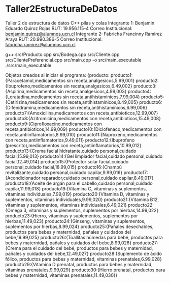 # Taller2EstructuraDeDatos
Taller 2 de estructura de datos C++ pilas y colas
Integrante 1: Benjamin Eduardo Quiroz Rojas RUT: 19.956.115-4 Correo Institucional: benjamin.quiroz@alumnos.ucn.cl 
Integrante 2: Fabricha Francinny Ramirez Araya RUT: 20.990.386-5 Correo Institucional: fabricha.ramirez@alumnos.ucn.cl

g++ src/Producto.cpp src/Bodega.cpp src/Cliente.cpp src/ClientePreferencial.cpp src/main.cpp -o src/main_executable
./src/main_executable


Objetos creados al iniciar el programa: {producto: producto1:{Paracetamol,medicamentos sin receta,analgesicos,5.99,001}
producto2:{Ibuprofeno,medicamentos sin receta,analgesicos,6.49,002}
producto3:{Aspirina,medicamentos sin receta,analgesicos,4.99,003}
producto4:{Loratadina,medicamentos sin receta,antihistaminicos,7.99,004}
producto5:{Cetirizina,medicamentos sin receta,antihistaminicos,8.49,005}
producto6:{Difenidramina,medicamentos sin receta,antihistaminicos,6.99,006}
producto7:{Amoxicilina,medicamentos con receta,antibioticos,12.99,007}
producto8:{Azitromicina,medicamentos con receta,antibioticos,15.49,008}
producto9:{Ciprofloxacino,medicamentos con receta,antibioticos,14.99,009}
producto10:{Diclofenaco,medicamentos con receta,antiinflamatorios,8.99,010}
producto11:{Naproxeno,medicamentos con receta,antiinflamatorios,9.49,011}
producto12:{Ibuprofeno (prescrito),medicamentos con receta,antiinflamatorios,10.99,012}
producto13:{Crema facial hidratante,cuidado personal,cuidado facial,15.99,013}
producto14:{Gel limpiador facial,cuidado personal,cuidado facial,12.49,014}
producto15:{Protector solar facial,cuidado personal,cuidado facial,18.99,015}
producto16:{Champú revitalizante,cuidado personal,cuidado capilar,9.99,016}
producto17:{Acondicionador reparador,cuidado personal,cuidado capilar,8.49,017}
producto18:{Aceite de argán para el cabello,cuidado personal,cuidado capilar,11.99,018}
producto19:{Vitamina C, vitaminas y suplementos, vitaminas individuales,7.99,019}
producto20:{Vitamina D, vitaminas y suplementos, vitaminas individuales,9.99,020}
producto21:{Vitamina B12, vitaminas y suplementos, vitaminas individuales,6.49,021}
producto22:{Omega 3, vitaminas y suplementos, suplementos por hierbas,14.99,022}
producto23:{Hierro, vitaminas y suplementos, suplementos por hierbas,11.49,023}
producto24:{Ginseng, vitaminas y suplementos, suplementos por hierbas,8.99,024}
producto25:{Pañales desechables, productos para bebes y maternidad, pañales y cuidados del bebe,19.99,025}
producto26:{Toallitas húmedas para bebé, productos para bebes y maternidad, pañales y cuidados del bebe,8.99,026}
producto27:{Crema para el cuidado del bebé, productos para bebes y maternidad, pañales y cuidados del bebe,12.49,027}
producto28:{Suplemento de ácido fólico, productos para bebes y maternidad, vitaminas prenatales,6.99,028}
producto29:{Vitamina D prenatal, productos para bebes y maternidad, vitaminas prenatales,9.99,029}
producto30:{Hierro prenatal, productos para bebes y maternidad, vitaminas prenatales,11.49,030}}
